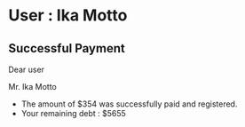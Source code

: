 User : Ika Motto
=============

Successful Payment
---------------------

Dear user

Mr. Ika Motto

* The amount of $354 was successfully paid and registered.
*  Your remaining debt : $5655

  
  
  ##
